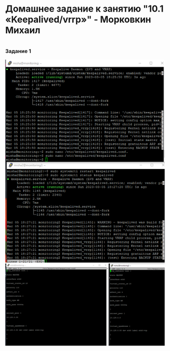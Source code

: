 # Домашнее задание к занятию "10.1 «Keepalived/vrrp»" - Морковкин Михаил
#
### Задание 1
![alt text](https://github.com/pseudowind/gitlab-hw/blob/main/img/10_1.png)
![alt text](https://github.com/pseudowind/gitlab-hw/blob/main/img/10_2.png)
